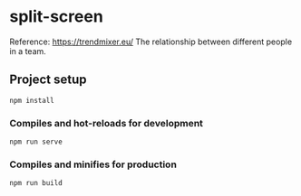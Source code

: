 # split-screen

Reference: https://trendmixer.eu/
The relationship between different people in a team.

## Project setup
```
npm install
```

### Compiles and hot-reloads for development
```
npm run serve
```

### Compiles and minifies for production
```
npm run build
```
